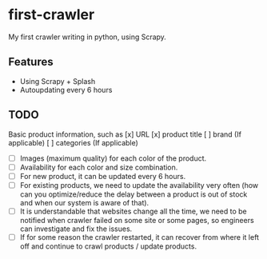 # first-crawler
My first crawler writing in python, using Scrapy.

## Features
+ Using Scrapy + Splash
+ Autoupdating every 6 hours

## TODO
Basic product information, such as
[x] URL
[x] product title
[ ] brand (If applicable)
[ ] categories (If applicable)
- [ ] Images (maximum quality) for each color of the product.
- [ ] Availability for each color and size combination.
- [ ] For new product, it can be updated every 6 hours.
- [ ] For existing products, we need to update the availability very often (how can you optimize/reduce the delay between a product is out of stock and when our system is aware of that).
- [ ] It is understandable that websites change all the time, we need to be notified when crawler failed on some site or some pages, so engineers can investigate and fix the issues.
- [ ] If for some reason the crawler restarted, it can recover from where it left off and continue to crawl products / update products.
